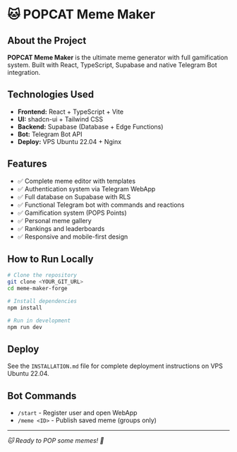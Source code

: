 # 🐱 POPCAT Meme Maker

## About the Project

**POPCAT Meme Maker** is the ultimate meme generator with full gamification system. Built with React, TypeScript, Supabase and native Telegram Bot integration.

## Technologies Used

- **Frontend:** React + TypeScript + Vite
- **UI:** shadcn-ui + Tailwind CSS  
- **Backend:** Supabase (Database + Edge Functions)
- **Bot:** Telegram Bot API
- **Deploy:** VPS Ubuntu 22.04 + Nginx

## Features

- ✅ Complete meme editor with templates
- ✅ Authentication system via Telegram WebApp
- ✅ Full database on Supabase with RLS
- ✅ Functional Telegram bot with commands and reactions
- ✅ Gamification system (POPS Points)
- ✅ Personal meme gallery
- ✅ Rankings and leaderboards
- ✅ Responsive and mobile-first design

## How to Run Locally

```bash
# Clone the repository
git clone <YOUR_GIT_URL>
cd meme-maker-forge

# Install dependencies
npm install

# Run in development
npm run dev
```

## Deploy

See the `INSTALLATION.md` file for complete deployment instructions on VPS Ubuntu 22.04.

## Bot Commands

- `/start` - Register user and open WebApp  
- `/meme <ID>` - Publish saved meme (groups only)

---

*🐱 Ready to POP some memes! 💪*